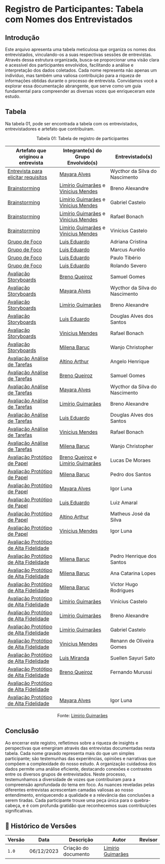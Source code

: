 # Registro de Participantes: Tabela com Nomes dos Entrevistados 

## Introdução

Este arquivo apresenta uma tabela meticulosa que organiza os nomes dos entrevistados, vinculando-os a suas respectivas sessões de entrevistas. Através dessa estrutura organizada, busca-se proporcionar uma visão clara e acessível dos participantes envolvidos, facilitando a análise e interpretação dos dados coletados. Cada nome representa não apenas um indivíduo, mas também uma valiosa contribuição para a riqueza de informações obtidas durante o processo de entrevista. Convidamos você a explorar essa documentação abrangente, que serve como um guia fundamental para compreender as diversas vozes que enriqueceram este estudo.

## Tabela

Na tabela 01, pode ser encontrada a tabela com os entrevistados, entrevistadores e artefato que contribuíram.

<center> 

Tabela 01: Tabela de registro de participantes <br/>

|  Artefato que originou a entrevista			|	 Integrante(s) do Grupo Envolvido(s)	| Entrevistado(s)							|
| ----------------------------------------------------- | --------------------------------------------- | --------------------------------------------------------------------- |
|[Entrevista para elicitar requisitos](https://interacao-humano-computador.github.io/2023.2-Ventoy/elicitacao/elicitacao%20de%20requisitos/entrevista/) |   [Mayara Alves](https://github.com/Mayara-tech) |  Wycthor da Silva do Nascimento |
|[Brainstorming](https://interacao-humano-computador.github.io/2023.2-Ventoy/elicitacao/elicitacao%20de%20requisitos/Brainstorming/)|  [Limírio Guimarães](https://github.com/LimirioGuimaraes) e [Vinicius Mendes](https://github.com/yabamiah)|  Breno Alexandre |
|[Brainstorming](https://interacao-humano-computador.github.io/2023.2-Ventoy/elicitacao/elicitacao%20de%20requisitos/Brainstorming/)|  [Limírio Guimarães](https://github.com/LimirioGuimaraes) e [Vinicius Mendes](https://github.com/yabamiah)| Gabriel Castelo  |
|[Brainstorming](https://interacao-humano-computador.github.io/2023.2-Ventoy/elicitacao/elicitacao%20de%20requisitos/Brainstorming/)|  [Limírio Guimarães](https://github.com/LimirioGuimaraes) e [Vinicius Mendes](https://github.com/yabamiah)|  Rafael Bonach |
|[Brainstorming](https://interacao-humano-computador.github.io/2023.2-Ventoy/elicitacao/elicitacao%20de%20requisitos/Brainstorming/)|  [Limírio Guimarães](https://github.com/LimirioGuimaraes) e [Vinicius Mendes](https://github.com/yabamiah)|  Vinícius Castelo |
|[Grupo de Foco](https://interacao-humano-computador.github.io/2023.2-Ventoy/elicitacao/elicitacao%20de%20requisitos/GrupoDeFoco/)|  [Luis Eduardo](https://github.com/LuisMiranda10) | Adriana Cristina|
|[Grupo de Foco](https://interacao-humano-computador.github.io/2023.2-Ventoy/elicitacao/elicitacao%20de%20requisitos/GrupoDeFoco/)|  [Luis Eduardo](https://github.com/LuisMiranda10) | Marcus Aurélio|
|[Grupo de Foco](https://interacao-humano-computador.github.io/2023.2-Ventoy/elicitacao/elicitacao%20de%20requisitos/GrupoDeFoco/)|  [Luis Eduardo](https://github.com/LuisMiranda10) | Paulo Tibério |
|[Grupo de Foco](https://interacao-humano-computador.github.io/2023.2-Ventoy/elicitacao/elicitacao%20de%20requisitos/GrupoDeFoco/)|  [Luis Eduardo](https://github.com/LuisMiranda10) | Rolando Severo|
|[Avaliação Storyboards](https://interacao-humano-computador.github.io/2023.2-Ventoy/DAD/nivel1/storyboard/relatoDosResultados/#introducao)| [Breno Queiroz](https://github.com/brenob6) | Samuel Gomes |
|[Avaliação Storyboards](https://interacao-humano-computador.github.io/2023.2-Ventoy/DAD/nivel1/storyboard/relatoDosResultados/#introducao)| [Mayara Alves](https://github.com/Mayara-tech) | Wycthor da Silva do Nascimento |
|[Avaliação Storyboards](https://interacao-humano-computador.github.io/2023.2-Ventoy/DAD/nivel1/storyboard/relatoDosResultados/#introducao)| [Limírio Guimarães](https://github.com/LimirioGuimaraes) | Breno Alexandre |
|[Avaliação Storyboards](https://interacao-humano-computador.github.io/2023.2-Ventoy/DAD/nivel1/storyboard/relatoDosResultados/#introducao)| [Luis Eduardo](https://github.com/LuisMiranda10) | Douglas Alves dos Santos |
|[Avaliação Storyboards](https://interacao-humano-computador.github.io/2023.2-Ventoy/DAD/nivel1/storyboard/relatoDosResultados/#introducao)| [Vinicius Mendes](https://github.com/yabamiah) | Rafael Bonach |
|[Avaliação Storyboards](https://interacao-humano-computador.github.io/2023.2-Ventoy/DAD/nivel1/storyboard/relatoDosResultados/#introducao)| [Milena Baruc](https://github.com/MilenaBaruc) | Wanjo Christopher |
|[Avaliação Análise de Tarefas](https://interacao-humano-computador.github.io/2023.2-Ventoy/DAD/nivel1/AnaliseTarefas/resultado/#planejamento-de-reprojeto_5)| [Altino Arthur](https://github.com/arthurrochamoreira) | Angelo Henrique |
|[Avaliação Análise de Tarefas](https://interacao-humano-computador.github.io/2023.2-Ventoy/DAD/nivel1/AnaliseTarefas/resultado/#planejamento-de-reprojeto_5)| [Breno Queiroz](https://github.com/brenob6) | Samuel Gomes |
|[Avaliação Análise de Tarefas](https://interacao-humano-computador.github.io/2023.2-Ventoy/DAD/nivel1/AnaliseTarefas/resultado/#planejamento-de-reprojeto_5)|[Mayara Alves](https://github.com/Mayara-tech) | Wycthor da Silva do Nascimento| 
|[Avaliação Análise de Tarefas](https://interacao-humano-computador.github.io/2023.2-Ventoy/DAD/nivel1/AnaliseTarefas/resultado/#planejamento-de-reprojeto_5)| [Limírio Guimarães](https://github.com/LimirioGuimaraes) | Breno Alexandre |
|[Avaliação Análise de Tarefas](https://interacao-humano-computador.github.io/2023.2-Ventoy/DAD/nivel1/AnaliseTarefas/resultado/#planejamento-de-reprojeto_5)| [Luis Eduardo](https://github.com/LuisMiranda10) | Douglas Alves dos Santos |
|[Avaliação Análise de Tarefas](https://interacao-humano-computador.github.io/2023.2-Ventoy/DAD/nivel1/AnaliseTarefas/resultado/#planejamento-de-reprojeto_5)| [Vinicius Mendes](https://github.com/yabamiah) | Rafael Bonach |
|[Avaliação Análise de Tarefas](https://interacao-humano-computador.github.io/2023.2-Ventoy/DAD/nivel1/AnaliseTarefas/resultado/#planejamento-de-reprojeto_5)| [Milena Baruc](https://github.com/MilenaBaruc) | Wanjo Christopher |
|[Avaliação Protótipo de Papel](https://interacao-humano-computador.github.io/2023.2-Ventoy/DAD/nivel2/prototipoDePapel/resultado_post-forum/#metodo-de-avaliacao)| [Breno Queiroz](https://github.com/brenob6) e [Limírio Guimarães](https://github.com/LimirioGuimaraes) | Lucas De Moraes |
|[Avaliação Protótipo de Papel](https://interacao-humano-computador.github.io/2023.2-Ventoy/DAD/nivel2/prototipoDePapel/RelatoPlugin/#objetivo-e-escopo-da-avaliacao)| [Milena Baruc](https://github.com/MilenaBaruc) | Pedro dos Santos|
|[Avaliação Protótipo de Papel](https://interacao-humano-computador.github.io/2023.2-Ventoy/DAD/nivel2/prototipoDePapel/RelatoFAQ/)| [Mayara Alves](https://github.com/Mayara-tech) | Igor Luna |
|[Avaliação Protótipo de Papel](https://interacao-humano-computador.github.io/2023.2-Ventoy/DAD/nivel2/prototipoDePapel/RelatoTesteISO/#metodo-de-avaliacao)| [Luis Eduardo](https://github.com/LuisMiranda10) | Luiz Amaral |
|[Avaliação Protótipo de Papel](https://interacao-humano-computador.github.io/2023.2-Ventoy/DAD/nivel2/prototipoDePapel/RelatoEXP/)| [Altino Arthur](https://github.com/arthurrochamoreira) | 	Matheus José da Silva |
|[Avaliação Protótipo de Papel](https://interacao-humano-computador.github.io/2023.2-Ventoy/DAD/nivel2/prototipoDePapel/resultado_comecar-usar-ventoy/)| [Vinicius Mendes](https://github.com/yabamiah)| Igor Luna |
|[Avaliação Protótipo de Alta Fidelidade](https://interacao-humano-computador.github.io/2023.2-Ventoy/DAD/nivel2/prototipoAltaFidelidade/RelatoPlugin/#metodo-da-avaliacao)|  |  |
|[Avaliação Protótipo de Alta Fidelidade](https://interacao-humano-computador.github.io/2023.2-Ventoy/DAD/nivel2/prototipoAltaFidelidade/RelatoPlugin/)| [Milena Baruc](https://github.com/MilenaBaruc) | Pedro Henrique dos Santos |
|[Avaliação Protótipo de Alta Fidelidade](https://interacao-humano-computador.github.io/2023.2-Ventoy/DAD/nivel2/prototipoAltaFidelidade/RelatoPlugin/)| [Milena Baruc](https://github.com/MilenaBaruc) | 	Ana Catarina Lopes |
|[Avaliação Protótipo de Alta Fidelidade](https://interacao-humano-computador.github.io/2023.2-Ventoy/DAD/nivel2/prototipoAltaFidelidade/RelatoPlugin/)| [Milena Baruc](https://github.com/MilenaBaruc) | Victor Hugo Rodrigues |
|[Avaliação Protótipo de Alta Fidelidade](https://interacao-humano-computador.github.io/2023.2-Ventoy/DAD/nivel3/relato-alta-fidelidade/donation/)|  [Limírio Guimarães](https://github.com/LimirioGuimaraes) | Vinícius Castelo |
|[Avaliação Protótipo de Alta Fidelidade](https://interacao-humano-computador.github.io/2023.2-Ventoy/DAD/nivel2/prototipoAltaFidelidade/RelatoPlugin/)| [Limírio Guimarães](https://github.com/LimirioGuimaraes) | Breno Alexandre |
|[Avaliação Protótipo de Alta Fidelidade](https://interacao-humano-computador.github.io/2023.2-Ventoy/DAD/nivel2/prototipoAltaFidelidade/RelatoPlugin/)| [Limírio Guimarães](https://github.com/LimirioGuimaraes) | Gabriel Castelo |
|[Avaliação Protótipo de Alta Fidelidade](https://interacao-humano-computador.github.io/2023.2-Ventoy/DAD/nivel3/relato-alta-fidelidade/iniciar-uso-do-ventoy/)| [Vinicius Mendes](https://github.com/yabamiah) | Renann de Oliveira Gomes |
|[Avaliação Protótipo de Alta Fidelidade](https://interacao-humano-computador.github.io/2023.2-Ventoy/DAD/nivel3/relato-alta-fidelidade/TesteDeISO/)| [Luis Miranda](https://github.com/LuisMiranda10) | Suellen Sayuri Sato |
|[Avaliação Protótipo de Alta Fidelidade](https://interacao-humano-computador.github.io/2023.2-Ventoy/DAD/nivel3/relato-alta-fidelidade/forum/)| [Breno Queiroz](https://github.com/brenob6) | Fernando Murussi |
|[Avaliação Protótipo de Alta Fidelidade](https://interacao-humano-computador.github.io/2023.2-Ventoy/DAD/nivel3/relato-dos-resultados-prototipo-de-papel/FAQ/)|  |  |
|[Avaliação Protótipo de Alta Fidelidade]()|[Mayara Alves](https://github.com/Mayara-tech)  | Igor Luna |

Fonte: [Limirio Guimarães](https://github.com/LimirioGuimaraes)

</center>


## Conclusão
Ao encerrar este registro, refletimos sobre a riqueza de insights e perspectivas que emergiram através das entrevistas documentadas nesta tabela. Cada nome gravado representa mais do que um simples participante; são testemunhas das experiências, opiniões e narrativas que compõem a complexidade do nosso estudo. A organização cuidadosa dos dados permite uma análise eficiente, destacando conexões e contrastes entre os diversos grupos de entrevistados. Neste processo, testemunhamos a diversidade de vozes que contribuíram para a compreensão aprofundada do tema em foco. As nuances reveladas pelas diferentes entrevistas acrescentam camadas valiosas ao nosso entendimento, enriquecendo a qualidade e a relevância das conclusões a serem tiradas. Cada participante trouxe uma peça única para o quebra-cabeça, e é com profunda gratidão que reconhecemos suas contribuições significativas.

## 📑 Histórico de Versões

| Versão | Data | Descrição | Autor | Revisor |
|-------|-------|------------|-------|--------|
|`1.0`| 06/12/2023| Criação do documento | [Limírio Guimarães](https://github.com/LimirioGuimaraes)| |
